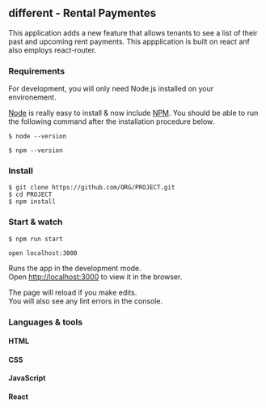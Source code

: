 
## different - Rental Paymentes

This application adds a new feature that allows tenants
to see a list of their past and upcoming rent payments.
This appplication is built on react anf also employs react-router.

### Requirements

For development, you will only need Node.js installed on your environement.

[Node](http://nodejs.org/) is really easy to install & now include [NPM](https://npmjs.org/).
You should be able to run the following command after the installation procedure
below.

    $ node --version

    $ npm --version

### Install

    $ git clone https://github.com/ORG/PROJECT.git
    $ cd PROJECT
    $ npm install

### Start & watch

    $ npm run start

    open localhost:3000

Runs the app in the development mode.<br>
Open [http://localhost:3000](http://localhost:3000) to view it in the browser.

The page will reload if you make edits.<br>
You will also see any lint errors in the console.


### Languages & tools

#### HTML

#### CSS

#### JavaScript

#### React


